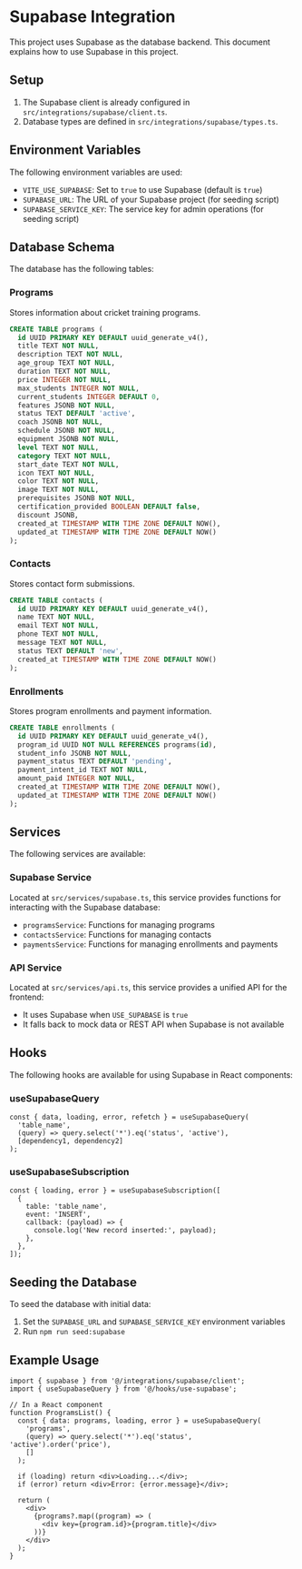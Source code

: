 # Supabase Integration

This project uses Supabase as the database backend. This document explains how to use Supabase in this project.

## Setup

1. The Supabase client is already configured in `src/integrations/supabase/client.ts`.
2. Database types are defined in `src/integrations/supabase/types.ts`.

## Environment Variables

The following environment variables are used:

- `VITE_USE_SUPABASE`: Set to `true` to use Supabase (default is `true`)
- `SUPABASE_URL`: The URL of your Supabase project (for seeding script)
- `SUPABASE_SERVICE_KEY`: The service key for admin operations (for seeding script)

## Database Schema

The database has the following tables:

### Programs

Stores information about cricket training programs.

```sql
CREATE TABLE programs (
  id UUID PRIMARY KEY DEFAULT uuid_generate_v4(),
  title TEXT NOT NULL,
  description TEXT NOT NULL,
  age_group TEXT NOT NULL,
  duration TEXT NOT NULL,
  price INTEGER NOT NULL,
  max_students INTEGER NOT NULL,
  current_students INTEGER DEFAULT 0,
  features JSONB NOT NULL,
  status TEXT DEFAULT 'active',
  coach JSONB NOT NULL,
  schedule JSONB NOT NULL,
  equipment JSONB NOT NULL,
  level TEXT NOT NULL,
  category TEXT NOT NULL,
  start_date TEXT NOT NULL,
  icon TEXT NOT NULL,
  color TEXT NOT NULL,
  image TEXT NOT NULL,
  prerequisites JSONB NOT NULL,
  certification_provided BOOLEAN DEFAULT false,
  discount JSONB,
  created_at TIMESTAMP WITH TIME ZONE DEFAULT NOW(),
  updated_at TIMESTAMP WITH TIME ZONE DEFAULT NOW()
);
```

### Contacts

Stores contact form submissions.

```sql
CREATE TABLE contacts (
  id UUID PRIMARY KEY DEFAULT uuid_generate_v4(),
  name TEXT NOT NULL,
  email TEXT NOT NULL,
  phone TEXT NOT NULL,
  message TEXT NOT NULL,
  status TEXT DEFAULT 'new',
  created_at TIMESTAMP WITH TIME ZONE DEFAULT NOW()
);
```

### Enrollments

Stores program enrollments and payment information.

```sql
CREATE TABLE enrollments (
  id UUID PRIMARY KEY DEFAULT uuid_generate_v4(),
  program_id UUID NOT NULL REFERENCES programs(id),
  student_info JSONB NOT NULL,
  payment_status TEXT DEFAULT 'pending',
  payment_intent_id TEXT NOT NULL,
  amount_paid INTEGER NOT NULL,
  created_at TIMESTAMP WITH TIME ZONE DEFAULT NOW(),
  updated_at TIMESTAMP WITH TIME ZONE DEFAULT NOW()
);
```

## Services

The following services are available:

### Supabase Service

Located at `src/services/supabase.ts`, this service provides functions for interacting with the Supabase database:

- `programsService`: Functions for managing programs
- `contactsService`: Functions for managing contacts
- `paymentsService`: Functions for managing enrollments and payments

### API Service

Located at `src/services/api.ts`, this service provides a unified API for the frontend:

- It uses Supabase when `USE_SUPABASE` is `true`
- It falls back to mock data or REST API when Supabase is not available

## Hooks

The following hooks are available for using Supabase in React components:

### useSupabaseQuery

```tsx
const { data, loading, error, refetch } = useSupabaseQuery(
  'table_name',
  (query) => query.select('*').eq('status', 'active'),
  [dependency1, dependency2]
);
```

### useSupabaseSubscription

```tsx
const { loading, error } = useSupabaseSubscription([
  {
    table: 'table_name',
    event: 'INSERT',
    callback: (payload) => {
      console.log('New record inserted:', payload);
    },
  },
]);
```

## Seeding the Database

To seed the database with initial data:

1. Set the `SUPABASE_URL` and `SUPABASE_SERVICE_KEY` environment variables
2. Run `npm run seed:supabase`

## Example Usage

```tsx
import { supabase } from '@/integrations/supabase/client';
import { useSupabaseQuery } from '@/hooks/use-supabase';

// In a React component
function ProgramsList() {
  const { data: programs, loading, error } = useSupabaseQuery(
    'programs',
    (query) => query.select('*').eq('status', 'active').order('price'),
    []
  );

  if (loading) return <div>Loading...</div>;
  if (error) return <div>Error: {error.message}</div>;

  return (
    <div>
      {programs?.map((program) => (
        <div key={program.id}>{program.title}</div>
      ))}
    </div>
  );
}
```